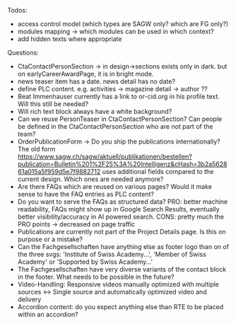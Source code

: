 Todos:
- access control model (which types are SAGW only? which are FG only?)
- modules mapping -> which modules can be used in which context?
- add hidden texts where appropriate

Questions:
- CtaContactPersonSection -> in design->sections exists only in dark. but on earlyCareerAwardPage, it is in bright mode.
- news teaser item has a date. news detail has no date?
- define PLC content. e.g. activities -> magazine detail -> author ??
- Beat Immenhauser currently has a link to or-cid.org in his profile text. Will this still be needed?
- Will rich text block always have a white background?
- Can we reuse PersonTeaser in CtaContactPersonSection? Can people be defined in the CtaContactPersonSection who are not part of the team?
- OrderPublicationForm -> Do you ship the publications internationally? The old form https://www.sagw.ch/sagw/aktuell/publikationen/bestellen?publication=Bulletin%201%2F25%3A%20Intelligenz&cHash=3b2a562861a015a5f959d5e7f9882712 uses additional fields compared to the current design. Which ones are needed anymore?
- Are there FAQs which are reused on various pages? Would it make sense to have the FAQ entries as PLC content?
- Do you want to serve the FAQs as structured data? PRO: better machine readability, FAQs might show up in Google Search Results, eventually better visibility/accuracy in AI powered search. CONS: pretty much the PRO points -> decreased on page traffic
 - Publications are currently not part of the Project Details page. Is this on purpose or a mistake?
 - Can the Fachgesellschaften have anything else as footer logo than on of the three svgs: 'Institute of Swiss Academy...', 'Member of Swiss Academy' or 'Supported by Swiss Academy...'
 - The Fachgesellschaften have very diverse variants of the contact block in the footer. What needs to be possible in the future?
 - Video-Handling: Responsive videos manually optimized with multiple sources <-> Single source and automatically optimized video and delivery
 - Accordion content: do you expect anything else than RTE to be placed within an accordion?
 
